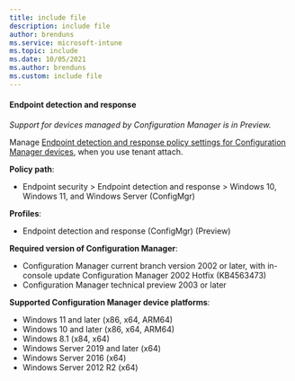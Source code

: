 ```yaml
---
title: include file
description: include file
author: brenduns  
ms.service: microsoft-intune
ms.topic: include
ms.date: 10/05/2021
ms.author: brenduns
ms.custom: include file
---
```


#### Endpoint detection and response

*Support for devices managed by Configuration Manager is in Preview.*

Manage [Endpoint detection and response policy settings for Configuration Manager devices](../protect/endpoint-security-edr-profile-settings.md#endpoint-detection-and-response-configmgr), when you use tenant attach.

**Policy path**:

- Endpoint security > Endpoint detection and response > Windows 10, Windows 11, and Windows Server (ConfigMgr)

**Profiles**:

- Endpoint detection and response (ConfigMgr) (Preview)

**Required version of Configuration Manager**:

- Configuration Manager current branch version 2002 or later, with in-console update Configuration Manager 2002 Hotfix (KB4563473)
- Configuration Manager technical preview 2003 or later

**Supported Configuration Manager device platforms**:

- Windows 11 and later (x86, x64, ARM64)
- Windows 10 and later (x86, x64, ARM64)
- Windows 8.1 (x84, x64)
- Windows Server 2019 and later (x64)
- Windows Server 2016 (x64)
- Windows Server 2012 R2 (x64)
